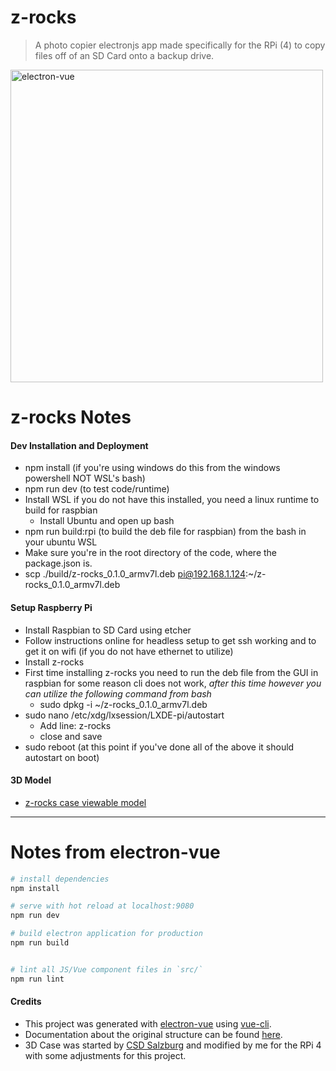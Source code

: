 # z-rocks

> A photo copier electronjs app made specifically for the RPi (4) to copy files off of an SD Card onto a backup drive.

<img width="500" src="/docs/Screenshot-V.01.jpg" alt="electron-vue">

# z-rocks Notes

#### Dev Installation and Deployment
- npm install (if you're using windows do this from the windows powershell NOT WSL's bash)
- npm run dev (to test code/runtime)
- Install WSL if you do not have this installed, you need a linux runtime to build for raspbian
  - Install Ubuntu and open up bash
- npm run build:rpi (to build the deb file for raspbian) from the bash in your ubuntu WSL 
- Make sure you're in the root directory of the code, where the package.json is.
- scp ./build/z-rocks_0.1.0_armv7l.deb pi@192.168.1.124:~/z-rocks_0.1.0_armv7l.deb

#### Setup Raspberry Pi
- Install Raspbian to SD Card using etcher
- Follow instructions online for headless setup to get ssh working and to get it on wifi (if you do not have ethernet to utilize) 
- Install z-rocks
- First time installing z-rocks you need to run the deb file from the GUI in raspbian for some reason cli does not work, *after this time however you can utilize the following command from bash*
  - sudo dpkg -i ~/z-rocks_0.1.0_armv7l.deb
- sudo nano /etc/xdg/lxsession/LXDE-pi/autostart
  - Add line: z-rocks
  - close and save
- sudo reboot (at this point if you've done all of the above it should autostart on boot)

#### 3D Model
- [z-rocks case viewable model](https://myhub.autodesk360.com/ue29781b4/g/shares/SH919a0QTf3c32634dcff0055839dc1213d1?viewState=NoIgbgDAdAjCA0IDeAdEAXAngBwKZoC40ARXAZwEsBzAOzXjQEMyzd1C0YATCADgE4ATABYIAWgBmMQRLHCJAVkZiARv14LJAdggA2RluExGjYcLQBfEAF0gA)

---

# Notes from electron-vue

``` bash
# install dependencies
npm install

# serve with hot reload at localhost:9080
npm run dev

# build electron application for production
npm run build


# lint all JS/Vue component files in `src/`
npm run lint

```

#### Credits

- This project was generated with [electron-vue](https://github.com/SimulatedGREG/electron-vue) using [vue-cli](https://github.com/vuejs/vue-cli). 
- Documentation about the original structure can be found [here](https://simulatedgreg.gitbooks.io/electron-vue/content/index.html).
- 3D Case was started by [CSD Salzburg](https://www.thingiverse.com/thing:1895374) and modified by me for the RPi 4 with some adjustments for this project.